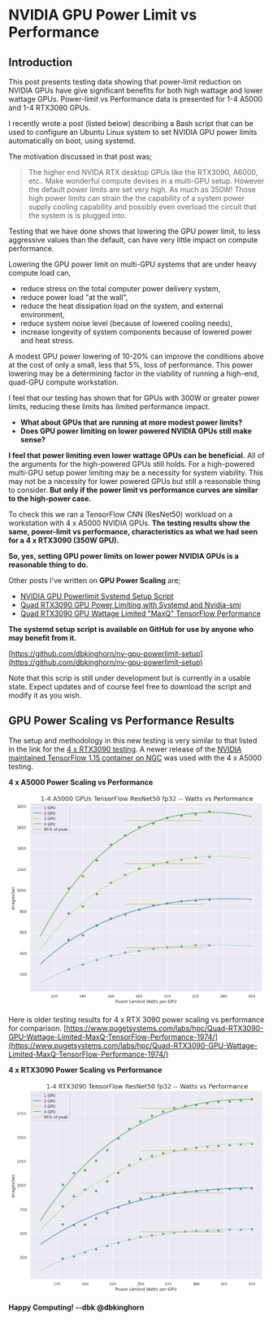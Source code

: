 # NVIDIA GPU Power Limit vs Performance

## Introduction

This post presents testing data showing that power-limit reduction on NVIDIA GPUs have give significant benefits for both high wattage and lower wattage GPUs. Power-limit vs Performance data is presented for 1-4 A5000 and 1-4 RTX3090 GPUs.

I recently wrote a post (listed below) describing a Bash script that can be used to configure an Ubuntu Linux system to set NVIDIA GPU power limits automatically on boot, using systemd.

The motivation discussed in that post was;

> The higher end NVIDA RTX desktop GPUs like the RTX3090, A6000, etc.. Make wonderful compute devises in a multi-GPU setup. However the default power limits are set very high. As much as 350W! Those high power limits can strain the the capability of a system power supply cooling capability and possibly even overload the circuit that the system is is plugged into.

Testing that we have done shows that lowering the GPU power limit, to less aggressive values than the default, can have very little impact on compute performance.

Lowering the GPU power limit on multi-GPU systems that are under heavy compute load can,

- reduce stress on the total computer power delivery system,
- reduce power load "at the wall",
- reduce the heat dissipation load on the system, and external environment,
- reduce system noise level (because of lowered cooling needs),
- increase longevity of system components because of lowered power and heat stress.

A modest GPU power lowering of 10-20% can improve the conditions above at the cost of only a small, less that 5%, loss of performance. This power lowering may be a determining factor in the viability of running a high-end, quad-GPU compute workstation.

I feel that our testing has shown that for GPUs with 300W or greater power limits, reducing these limits has limited performance impact.

- **What about GPUs that are running at more modest power limits?**
- **Does GPU power limiting on lower powered NVIDIA GPUs still make sense?**

**I feel that power limiting even lower wattage GPUs can be beneficial.** All of the arguments for the high-powered GPUs still holds. For a high-powered multi-GPU setup power limiting may be a necessity for system viability. This may not be a necessity for lower powered GPUs but still a reasonable thing to consider. **But only if the power limit vs performance curves are similar to the high-power case.**

To check this we ran a TensorFlow CNN (ResNet50) workload on a workstation with 4 x A5000 NVIDIA GPUs. **The testing results show the same, power-limit vs performance, characteristics as what we had seen for a 4 x RTX3090 (350W GPU).**

**So, yes, setting GPU power limits on lower power NVIDIA GPUs is a reasonable thing to do.**

Other posts I've written on **GPU Power Scaling** are;

- [NVIDIA GPU Powerlimit Systemd Setup Script](https://www.pugetsystems.com/labs/hpc/NVIDIA-GPU-Powerlimit-Systemd-Setup-Script-2295/)
- [Quad RTX3090 GPU Power Limiting with Systemd and Nvidia-smi](https://www.pugetsystems.com/labs/hpc/Quad-RTX3090-GPU-Power-Limiting-with-Systemd-and-Nvidia-smi-1983/)
- [Quad RTX3090 GPU Wattage Limited "MaxQ" TensorFlow Performance](https://www.pugetsystems.com/labs/hpc/Quad-RTX3090-GPU-Wattage-Limited-MaxQ-TensorFlow-Performance-1974/)

**The systemd setup script is available on GitHub for use by anyone who may benefit from it.**

[https://github.com/dbkinghorn/nv-gpu-powerlimit-setup](https://github.com/dbkinghorn/nv-gpu-powerlimit-setup)

Note that this scrip is still under development but is currently in a usable state. Expect updates and of course feel free to download the script and modify it as you wish.

## GPU Power Scaling vs Performance Results

The setup and methodology in this new testing is very similar to that listed in the link for the [4 x RTX3090 testing](https://www.pugetsystems.com/labs/hpc/Quad-RTX3090-GPU-Wattage-Limited-MaxQ-TensorFlow-Performance-1974/). A newer release of the [NVIDIA maintained TensorFlow 1.15 container on NGC](https://catalog.ngc.nvidia.com/orgs/nvidia/containers/tensorflow) was used with the 4 x A5000 testing.

**4 x A5000 Power Scaling vs Performance**

![4 x A5000 powerlimit vs performance ](./A5000-powerscaling-vs-performance.png)

Here is older testing results for 4 x RTX 3090 power scaling vs performance for comparison.
[https://www.pugetsystems.com/labs/hpc/Quad-RTX3090-GPU-Wattage-Limited-MaxQ-TensorFlow-Performance-1974/](https://www.pugetsystems.com/labs/hpc/Quad-RTX3090-GPU-Wattage-Limited-MaxQ-TensorFlow-Performance-1974/)

**4 x RTX3090 Power Scaling vs Performance**

![4 x RTX3090 powerlimit vs performance ](./RTX-3090-powerlimit-vs-performance.jpeg)

**Happy Computing! --dbk @dbkinghorn**
